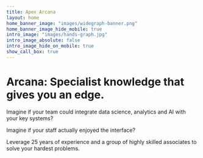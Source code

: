 ```yaml
---
title: Apex Arcana
layout: home
home_banner_image: "images/widegraph-banner.png"
home_banner_image_hide_mobile: true
intro_image: "images/hands-graph.jpg"
intro_image_absolute: false
intro_image_hide_on_mobile: true
show_call_box: true
---
```


# Arcana: Specialist knowledge that gives you an edge.

Imagine if your team could integrate data science, analytics and AI with your key systems?

Imagine if your staff actually enjoyed the interface?

Leverage 25 years of experience and a group of highly skilled associates to solve your hardest problems.
